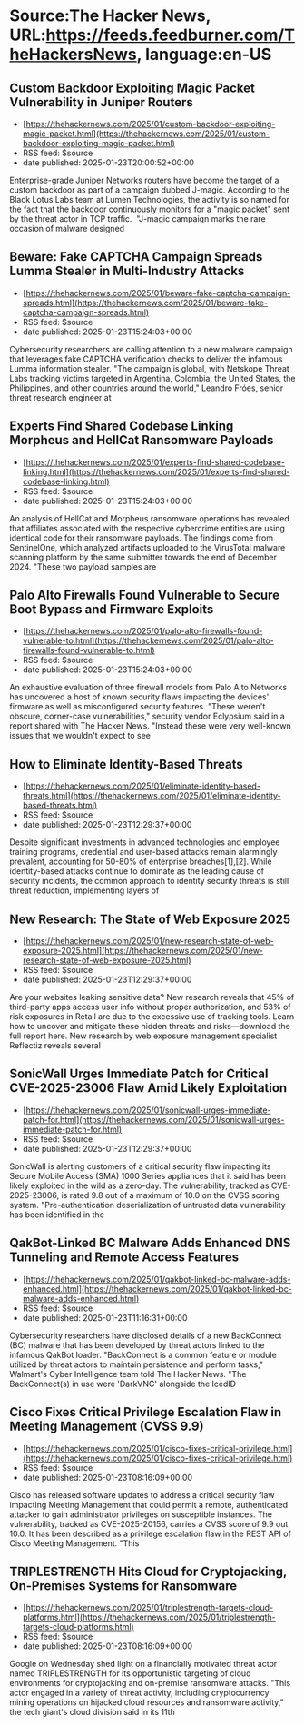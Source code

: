 # Source:The Hacker News, URL:https://feeds.feedburner.com/TheHackersNews, language:en-US

## Custom Backdoor Exploiting Magic Packet Vulnerability in Juniper Routers
 - [https://thehackernews.com/2025/01/custom-backdoor-exploiting-magic-packet.html](https://thehackernews.com/2025/01/custom-backdoor-exploiting-magic-packet.html)
 - RSS feed: $source
 - date published: 2025-01-23T20:00:52+00:00

Enterprise-grade Juniper Networks routers have become the target of a custom backdoor as part of a campaign dubbed J-magic.
According to the Black Lotus Labs team at Lumen Technologies, the activity is so named for the fact that the backdoor continuously monitors for a "magic packet" sent by the threat actor in TCP traffic.&nbsp;
"J-magic campaign marks the rare occasion of malware designed

## Beware: Fake CAPTCHA Campaign Spreads Lumma Stealer in Multi-Industry Attacks
 - [https://thehackernews.com/2025/01/beware-fake-captcha-campaign-spreads.html](https://thehackernews.com/2025/01/beware-fake-captcha-campaign-spreads.html)
 - RSS feed: $source
 - date published: 2025-01-23T15:24:03+00:00

Cybersecurity researchers are calling attention to a new malware campaign that leverages fake CAPTCHA verification checks to deliver the infamous Lumma information stealer.
"The campaign is global, with Netskope Threat Labs tracking victims targeted in Argentina, Colombia, the United States, the Philippines, and other countries around the world," Leandro Fróes, senior threat research engineer at

## Experts Find Shared Codebase Linking Morpheus and HellCat Ransomware Payloads
 - [https://thehackernews.com/2025/01/experts-find-shared-codebase-linking.html](https://thehackernews.com/2025/01/experts-find-shared-codebase-linking.html)
 - RSS feed: $source
 - date published: 2025-01-23T15:24:03+00:00

An analysis of HellCat and Morpheus ransomware operations has revealed that affiliates associated with the respective cybercrime entities are using identical code for their ransomware payloads.
The findings come from SentinelOne, which analyzed artifacts uploaded to the VirusTotal malware scanning platform by the same submitter towards the end of December 2024.
"These two payload samples are

## Palo Alto Firewalls Found Vulnerable to Secure Boot Bypass and Firmware Exploits
 - [https://thehackernews.com/2025/01/palo-alto-firewalls-found-vulnerable-to.html](https://thehackernews.com/2025/01/palo-alto-firewalls-found-vulnerable-to.html)
 - RSS feed: $source
 - date published: 2025-01-23T15:24:03+00:00

An exhaustive evaluation of three firewall models from Palo Alto Networks has uncovered a host of known security flaws impacting the devices' firmware as well as misconfigured security features.
"These weren't obscure, corner-case vulnerabilities," security vendor Eclypsium said in a report shared with The Hacker News.
"Instead these were very well-known issues that we wouldn't expect to see

## How to Eliminate Identity-Based Threats
 - [https://thehackernews.com/2025/01/eliminate-identity-based-threats.html](https://thehackernews.com/2025/01/eliminate-identity-based-threats.html)
 - RSS feed: $source
 - date published: 2025-01-23T12:29:37+00:00

Despite significant investments in advanced technologies and employee training programs, credential and user-based attacks remain alarmingly prevalent, accounting for 50-80% of enterprise breaches[1],[2]. While identity-based attacks continue to dominate as the leading cause of security incidents, the common approach to identity security threats is still threat reduction, implementing layers of

## New Research: The State of Web Exposure 2025
 - [https://thehackernews.com/2025/01/new-research-state-of-web-exposure-2025.html](https://thehackernews.com/2025/01/new-research-state-of-web-exposure-2025.html)
 - RSS feed: $source
 - date published: 2025-01-23T12:29:37+00:00

Are your websites leaking sensitive data? New research reveals that 45% of third-party apps access user info without proper authorization, and 53% of risk exposures in Retail are due to the excessive use of tracking tools. Learn how to uncover and mitigate these hidden threats and risks—download the full report here.
New research by web exposure management specialist Reflectiz reveals several

## SonicWall Urges Immediate Patch for Critical CVE-2025-23006 Flaw Amid Likely Exploitation
 - [https://thehackernews.com/2025/01/sonicwall-urges-immediate-patch-for.html](https://thehackernews.com/2025/01/sonicwall-urges-immediate-patch-for.html)
 - RSS feed: $source
 - date published: 2025-01-23T12:29:37+00:00

SonicWall is alerting customers of a critical security flaw impacting its Secure Mobile Access (SMA) 1000 Series appliances that it said has been likely exploited in the wild as a zero-day.
The vulnerability, tracked as CVE-2025-23006, is rated 9.8 out of a maximum of 10.0 on the CVSS scoring system.
"Pre-authentication deserialization of untrusted data vulnerability has been identified in the

## QakBot-Linked BC Malware Adds Enhanced DNS Tunneling and Remote Access Features
 - [https://thehackernews.com/2025/01/qakbot-linked-bc-malware-adds-enhanced.html](https://thehackernews.com/2025/01/qakbot-linked-bc-malware-adds-enhanced.html)
 - RSS feed: $source
 - date published: 2025-01-23T11:16:31+00:00

Cybersecurity researchers have disclosed details of a new BackConnect (BC) malware that has been developed by threat actors linked to the infamous QakBot loader.
"BackConnect is a common feature or module utilized by threat actors to maintain persistence and perform tasks," Walmart's Cyber Intelligence team told The Hacker News. "The BackConnect(s) in use were 'DarkVNC' alongside the IcedID

## Cisco Fixes Critical Privilege Escalation Flaw in Meeting Management (CVSS 9.9)
 - [https://thehackernews.com/2025/01/cisco-fixes-critical-privilege.html](https://thehackernews.com/2025/01/cisco-fixes-critical-privilege.html)
 - RSS feed: $source
 - date published: 2025-01-23T08:16:09+00:00

Cisco has released software updates to address a critical security flaw impacting Meeting Management that could permit a remote, authenticated attacker to gain administrator privileges on susceptible instances.
The vulnerability, tracked as CVE-2025-20156, carries a CVSS score of 9.9 out 10.0. It has been described as a privilege escalation flaw in the REST API of Cisco Meeting Management.
"This

## TRIPLESTRENGTH Hits Cloud for Cryptojacking, On-Premises Systems for Ransomware
 - [https://thehackernews.com/2025/01/triplestrength-targets-cloud-platforms.html](https://thehackernews.com/2025/01/triplestrength-targets-cloud-platforms.html)
 - RSS feed: $source
 - date published: 2025-01-23T08:16:09+00:00

Google on Wednesday shed light on a financially motivated threat actor named TRIPLESTRENGTH for its opportunistic targeting of cloud environments for cryptojacking and on-premise ransomware attacks.
"This actor engaged in a variety of threat activity, including cryptocurrency mining operations on hijacked cloud resources and ransomware activity," the tech giant's cloud division said in its 11th

